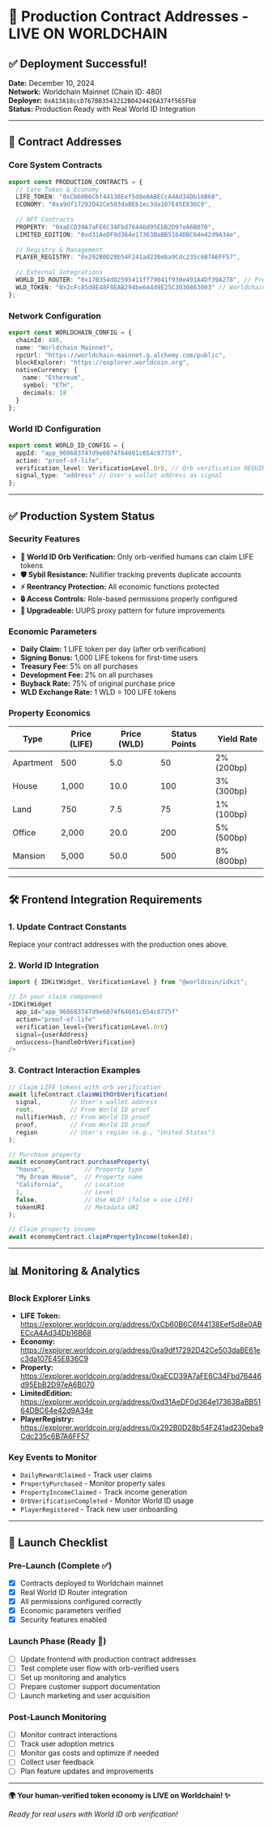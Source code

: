 # 🚀 Production Contract Addresses - LIVE ON WORLDCHAIN

## ✅ Deployment Successful!

**Date:** December 10, 2024  
**Network:** Worldchain Mainnet (Chain ID: 480)  
**Deployer:** `0xA13A18ccD767B83543212B0424426A374f565Fb8`  
**Status:** Production Ready with Real World ID Integration

---

## 📜 Contract Addresses

### Core System Contracts
```typescript
export const PRODUCTION_CONTRACTS = {
  // Core Token & Economy
  LIFE_TOKEN: "0xCb60B6C6f44138Eef5d8e0ABECcA4Ad34Db16B68",
  ECONOMY: "0xa9df17292D42Ce503daBE61ec3da107E45E836C9",
  
  // NFT Contracts
  PROPERTY: "0xaECD39A7aFE6C34Fbd76446d95EbB2D97eA6B070",
  LIMITED_EDITION: "0xd31AeDF0d364e17363BaBB5164DBC64e42d9A34e",
  
  // Registry & Management
  PLAYER_REGISTRY: "0x292B0D28b54F241ad230eba9Cdc235c6B7A6FF57",
  
  // External Integrations
  WORLD_ID_ROUTER: "0x17B354dD2595411ff79041f930e491A4Df39A278", // Production World ID
  WLD_TOKEN: "0x2cFc85d8E48F8EAB294be644d9E25C3030863003" // Worldchain WLD
};
```

### Network Configuration
```typescript
export const WORLDCHAIN_CONFIG = {
  chainId: 480,
  name: "Worldchain Mainnet",
  rpcUrl: "https://worldchain-mainnet.g.alchemy.com/public",
  blockExplorer: "https://explorer.worldcoin.org",
  nativeCurrency: {
    name: "Ethereum",
    symbol: "ETH",
    decimals: 18
  }
};
```

### World ID Configuration
```typescript
export const WORLD_ID_CONFIG = {
  appId: "app_960683747d9e6074f64601c654c8775f",
  action: "proof-of-life",
  verification_level: VerificationLevel.Orb, // Orb verification REQUIRED
  signal_type: "address" // User's wallet address as signal
};
```

---

## ✅ Production System Status

### Security Features
- **🔐 World ID Orb Verification:** Only orb-verified humans can claim LIFE tokens
- **🛡️ Sybil Resistance:** Nullifier tracking prevents duplicate accounts
- **⚡ Reentrancy Protection:** All economic functions protected
- **🔒 Access Controls:** Role-based permissions properly configured
- **🔄 Upgradeable:** UUPS proxy pattern for future improvements

### Economic Parameters
- **Daily Claim:** 1 LIFE token per day (after orb verification)
- **Signing Bonus:** 1,000 LIFE tokens for first-time users
- **Treasury Fee:** 5% on all purchases
- **Development Fee:** 2% on all purchases
- **Buyback Rate:** 75% of original purchase price
- **WLD Exchange Rate:** 1 WLD = 100 LIFE tokens

### Property Economics
| Type | Price (LIFE) | Price (WLD) | Status Points | Yield Rate |
|------|-------------|-------------|---------------|------------|
| Apartment | 500 | 5.0 | 50 | 2% (200bp) |
| House | 1,000 | 10.0 | 100 | 3% (300bp) |
| Land | 750 | 7.5 | 75 | 1% (100bp) |
| Office | 2,000 | 20.0 | 200 | 5% (500bp) |
| Mansion | 5,000 | 50.0 | 500 | 8% (800bp) |

---

## 🛠️ Frontend Integration Requirements

### 1. Update Contract Constants
Replace your contract addresses with the production ones above.

### 2. World ID Integration
```typescript
import { IDKitWidget, VerificationLevel } from "@worldcoin/idkit";

// In your claim component
<IDKitWidget
  app_id="app_960683747d9e6074f64601c654c8775f"
  action="proof-of-life"
  verification_level={VerificationLevel.Orb}
  signal={userAddress}
  onSuccess={handleOrbVerification}
/>
```

### 3. Contract Interaction Examples
```typescript
// Claim LIFE tokens with orb verification
await lifeContract.claimWithOrbVerification(
  signal,        // User's wallet address
  root,          // From World ID proof
  nullifierHash, // From World ID proof
  proof,         // From World ID proof
  region         // User's region (e.g., "United States")
);

// Purchase property
await economyContract.purchaseProperty(
  "house",           // Property type
  "My Dream House",  // Property name
  "California",      // Location
  1,                 // Level
  false,             // Use WLD? (false = use LIFE)
  tokenURI           // Metadata URI
);

// Claim property income
await economyContract.claimPropertyIncome(tokenId);
```

---

## 📊 Monitoring & Analytics

### Block Explorer Links
- **LIFE Token:** https://explorer.worldcoin.org/address/0xCb60B6C6f44138Eef5d8e0ABECcA4Ad34Db16B68
- **Economy:** https://explorer.worldcoin.org/address/0xa9df17292D42Ce503daBE61ec3da107E45E836C9
- **Property:** https://explorer.worldcoin.org/address/0xaECD39A7aFE6C34Fbd76446d95EbB2D97eA6B070
- **LimitedEdition:** https://explorer.worldcoin.org/address/0xd31AeDF0d364e17363BaBB5164DBC64e42d9A34e
- **PlayerRegistry:** https://explorer.worldcoin.org/address/0x292B0D28b54F241ad230eba9Cdc235c6B7A6FF57

### Key Events to Monitor
- `DailyRewardClaimed` - Track user claims
- `PropertyPurchased` - Monitor property sales
- `PropertyIncomeClaimed` - Track income generation
- `OrbVerificationCompleted` - Monitor World ID usage
- `PlayerRegistered` - Track new user onboarding

---

## 🚀 Launch Checklist

### Pre-Launch (Complete ✅)
- [x] Contracts deployed to Worldchain mainnet
- [x] Real World ID Router integration
- [x] All permissions configured correctly
- [x] Economic parameters verified
- [x] Security features enabled

### Launch Phase (Ready 🎯)
- [ ] Update frontend with production contract addresses
- [ ] Test complete user flow with orb-verified users
- [ ] Set up monitoring and analytics
- [ ] Prepare customer support documentation
- [ ] Launch marketing and user acquisition

### Post-Launch Monitoring
- [ ] Monitor contract interactions
- [ ] Track user adoption metrics
- [ ] Monitor gas costs and optimize if needed
- [ ] Collect user feedback
- [ ] Plan feature updates and improvements

---

**🌍 Your human-verified token economy is LIVE on Worldchain! ✨**

*Ready for real users with World ID orb verification!*
